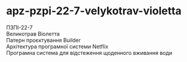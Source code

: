 # apz-pzpi-22-7-velykotrav-violetta

ПЗПІ-22-7  
Великотрав Віолетта  
Патерн проєктування Builder  
Архітектура програмної системи Netflix  
Програмна система для відстеження щоденного вживання води
